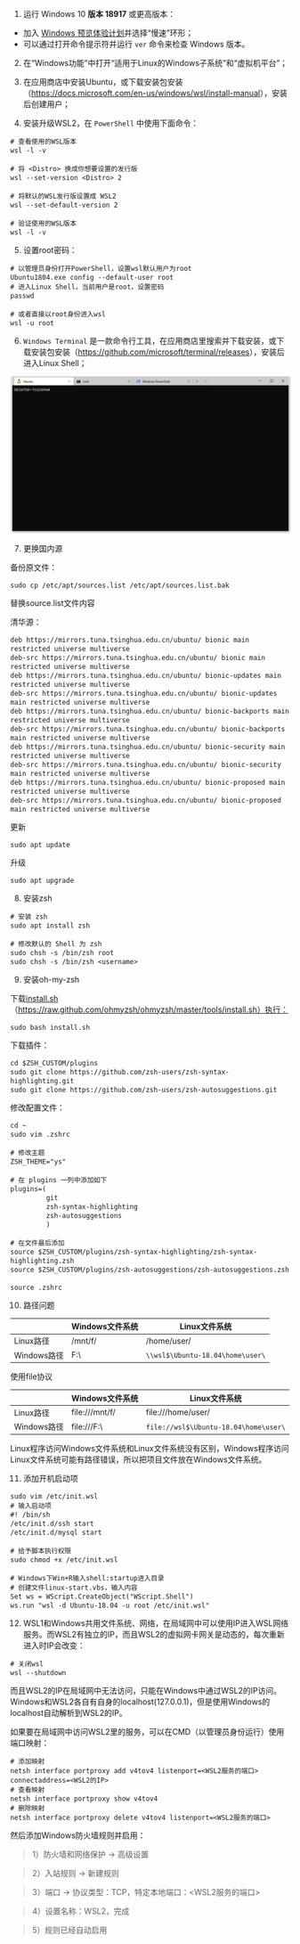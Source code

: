 1. 运行 Windows 10 **版本 18917** 或更高版本：
- 加入 [Windows 预览体验计划](https://insider.windows.com/en-us/)并选择“慢速”环形；
- 可以通过打开命令提示符并运行 `ver` 命令来检查 Windows 版本。

2. 在“Windows功能”中打开“适用于Linux的Windows子系统”和“虚拟机平台”；

3. 在应用商店中安装Ubuntu，或下载安装包安装（<https://docs.microsoft.com/en-us/windows/wsl/install-manual>），安装后创建用户；

4. 安装升级WSL2，在 `PowerShell` 中使用下面命令：
```
# 查看使用的WSL版本
wsl -l -v

# 将 <Distro> 换成你想要设置的发行版
wsl --set-version <Distro> 2

# 将默认的WSL发行版设置成 WSL2
wsl --set-default-version 2

# 验证使用的WSL版本
wsl -l -v
```
5. 设置root密码：
```
# 以管理员身份打开PowerShell，设置wsl默认用户为root
Ubuntu1804.exe config --default-user root
# 进入Linux Shell，当前用户是root，设置密码
passwd

# 或者直接以root身份进入wsl
wsl -u root
```
6. `Windows Terminal` 是一款命令行工具，在应用商店里搜索并下载安装，或下载安装包安装（<https://github.com/microsoft/terminal/releases>），安装后进入Linux Shell；

![1588836531014](WSL2：安装linux开发环境.assets/1.png)

7. 更换国内源

备份原文件：
```
sudo cp /etc/apt/sources.list /etc/apt/sources.list.bak
```

替换source.list文件内容

清华源：

```
deb https://mirrors.tuna.tsinghua.edu.cn/ubuntu/ bionic main restricted universe multiverse
deb-src https://mirrors.tuna.tsinghua.edu.cn/ubuntu/ bionic main restricted universe multiverse
deb https://mirrors.tuna.tsinghua.edu.cn/ubuntu/ bionic-updates main restricted universe multiverse
deb-src https://mirrors.tuna.tsinghua.edu.cn/ubuntu/ bionic-updates main restricted universe multiverse
deb https://mirrors.tuna.tsinghua.edu.cn/ubuntu/ bionic-backports main restricted universe multiverse
deb-src https://mirrors.tuna.tsinghua.edu.cn/ubuntu/ bionic-backports main restricted universe multiverse
deb https://mirrors.tuna.tsinghua.edu.cn/ubuntu/ bionic-security main restricted universe multiverse
deb-src https://mirrors.tuna.tsinghua.edu.cn/ubuntu/ bionic-security main restricted universe multiverse
deb https://mirrors.tuna.tsinghua.edu.cn/ubuntu/ bionic-proposed main restricted universe multiverse
deb-src https://mirrors.tuna.tsinghua.edu.cn/ubuntu/ bionic-proposed main restricted universe multiverse
```

更新

```
sudo apt update
```

升级

```
sudo apt upgrade
```

8. 安装zsh

```
# 安装 zsh
sudo apt install zsh

# 修改默认的 Shell 为 zsh
sudo chsh -s /bin/zsh root
sudo chsh -s /bin/zsh <username>
```

9. 安装oh-my-zsh

下载[install.sh](WSL2：安装linux开发环境.assets/install.sh)（https://raw.github.com/ohmyzsh/ohmyzsh/master/tools/install.sh）执行：
```
sudo bash install.sh
```

下载插件：

```
cd $ZSH_CUSTOM/plugins
sudo git clone https://github.com/zsh-users/zsh-syntax-highlighting.git
sudo git clone https://github.com/zsh-users/zsh-autosuggestions.git
```

修改配置文件：

```
cd ~
sudo vim .zshrc

# 修改主题
ZSH_THEME="ys"

# 在 plugins 一列中添加如下
plugins=(
         git
         zsh-syntax-highlighting
         zsh-autosuggestions
         )
         
# 在文件最后添加
source $ZSH_CUSTOM/plugins/zsh-syntax-highlighting/zsh-syntax-highlighting.zsh
source $ZSH_CUSTOM/plugins/zsh-autosuggestions/zsh-autosuggestions.zsh

source .zshrc
```

10. 路径问题

|  | Windows文件系统 | Linux文件系统 |
| ----------- | --------------- | ------------- |
| Linux路径   | /mnt/f/         | /home/user/   |
| Windows路径 | F:\             | `\\wsl$\Ubuntu-18.04\home\user\` |

使用file协议

|  | Windows文件系统 | Linux文件系统 |
| ----------- | --------------- | ------------- |
| Linux路径   | file:///mnt/f/  | file:///home/user/ |
| Windows路径 | file:///F:\     | `file://wsl$\Ubuntu-18.04\home\user\` |

Linux程序访问Windows文件系统和Linux文件系统没有区别，Windows程序访问Linux文件系统可能有路径错误，所以把项目文件放在Windows文件系统。

11. 添加开机启动项
```
sudo vim /etc/init.wsl
# 输入启动项
#! /bin/sh
/etc/init.d/ssh start
/etc/init.d/mysql start

# 给予脚本执行权限
sudo chmod +x /etc/init.wsl

# Windows下Win+R输入shell:startup进入目录
# 创建文件linux-start.vbs，输入内容
Set ws = WScript.CreateObject("WScript.Shell")        
ws.run "wsl -d Ubuntu-18.04 -u root /etc/init.wsl"
```

12. WSL1和Windows共用文件系统、网络，在局域网中可以使用IP进入WSL网络服务。而WSL2有独立的IP，而且WSL2的虚拟网卡网关是动态的，每次重新进入时IP会改变：
```
# 关闭wsl
wsl --shutdown
```

而且WSL2的IP在局域网中无法访问，只能在Windows中通过WSL2的IP访问。Windows和WSL2各自有自身的localhost(127.0.0.1)，但是使用Windows的localhost自动解析到WSL2的IP。

如果要在局域网中访问WSL2里的服务，可以在CMD（以管理员身份运行）使用端口映射：

```
# 添加映射
netsh interface portproxy add v4tov4 listenport=<WSL2服务的端口> connectaddress=<WSL2的IP>
# 查看映射
netsh interface portproxy show v4tov4
# 删除映射
netsh interface portproxy delete v4tov4 listenport=<WSL2服务的端口>
```

然后添加Windows防火墙规则并启用：

> 1）防火墙和网络保护 -> 高级设置

> 2）入站规则 -> 新建规则

> 3）端口 -> 协议类型：TCP，特定本地端口：<WSL2服务的端口>

> 4）设置名称：WSL2，完成

> 5）规则已经自动启用